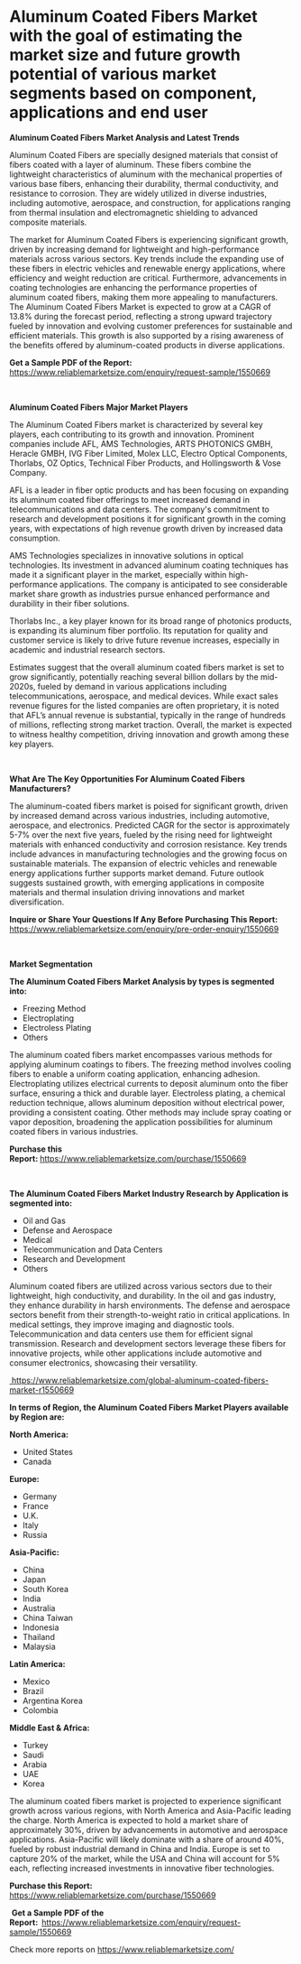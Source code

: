 <p><h1>Aluminum Coated Fibers Market with the goal of estimating the market size and future growth potential of various market segments based on component, applications and end user</h1></p><p><strong>Aluminum Coated Fibers Market Analysis and Latest Trends</strong></p>
<p><p>Aluminum Coated Fibers are specially designed materials that consist of fibers coated with a layer of aluminum. These fibers combine the lightweight characteristics of aluminum with the mechanical properties of various base fibers, enhancing their durability, thermal conductivity, and resistance to corrosion. They are widely utilized in diverse industries, including automotive, aerospace, and construction, for applications ranging from thermal insulation and electromagnetic shielding to advanced composite materials.</p><p>The market for Aluminum Coated Fibers is experiencing significant growth, driven by increasing demand for lightweight and high-performance materials across various sectors. Key trends include the expanding use of these fibers in electric vehicles and renewable energy applications, where efficiency and weight reduction are critical. Furthermore, advancements in coating technologies are enhancing the performance properties of aluminum coated fibers, making them more appealing to manufacturers. The Aluminum Coated Fibers Market is expected to grow at a CAGR of 13.8% during the forecast period, reflecting a strong upward trajectory fueled by innovation and evolving customer preferences for sustainable and efficient materials. This growth is also supported by a rising awareness of the benefits offered by aluminum-coated products in diverse applications.</p></p>
<p><strong>Get a Sample PDF of the Report:&nbsp;</strong> <a href="https://www.reliablemarketsize.com/enquiry/request-sample/1550669?utm_campaign=1879&utm_medium=2&utm_source=Github&utm_content=ia&utm_term=01022025&utm_id=aluminum-coated-fibers">https://www.reliablemarketsize.com/enquiry/request-sample/1550669</a></p>
<p>&nbsp;</p>
<p><strong>Aluminum Coated Fibers Major Market Players</strong></p>
<p><p>The Aluminum Coated Fibers market is characterized by several key players, each contributing to its growth and innovation. Prominent companies include AFL, AMS Technologies, ARTS PHOTONICS GMBH, Heracle GMBH, IVG Fiber Limited, Molex LLC, Electro Optical Components, Thorlabs, OZ Optics, Technical Fiber Products, and Hollingsworth & Vose Company.</p><p>AFL is a leader in fiber optic products and has been focusing on expanding its aluminum coated fiber offerings to meet increased demand in telecommunications and data centers. The company's commitment to research and development positions it for significant growth in the coming years, with expectations of high revenue growth driven by increased data consumption.</p><p>AMS Technologies specializes in innovative solutions in optical technologies. Its investment in advanced aluminum coating techniques has made it a significant player in the market, especially within high-performance applications. The company is anticipated to see considerable market share growth as industries pursue enhanced performance and durability in their fiber solutions.</p><p>Thorlabs Inc., a key player known for its broad range of photonics products, is expanding its aluminum fiber portfolio. Its reputation for quality and customer service is likely to drive future revenue increases, especially in academic and industrial research sectors.</p><p>Estimates suggest that the overall aluminum coated fibers market is set to grow significantly, potentially reaching several billion dollars by the mid-2020s, fueled by demand in various applications including telecommunications, aerospace, and medical devices. While exact sales revenue figures for the listed companies are often proprietary, it is noted that AFL’s annual revenue is substantial, typically in the range of hundreds of millions, reflecting strong market traction. Overall, the market is expected to witness healthy competition, driving innovation and growth among these key players.</p></p>
<p>&nbsp;</p>
<p><strong>What Are The Key Opportunities For Aluminum Coated Fibers Manufacturers?</strong></p>
<p><p>The aluminum-coated fibers market is poised for significant growth, driven by increased demand across various industries, including automotive, aerospace, and electronics. Predicted CAGR for the sector is approximately 5-7% over the next five years, fueled by the rising need for lightweight materials with enhanced conductivity and corrosion resistance. Key trends include advances in manufacturing technologies and the growing focus on sustainable materials. The expansion of electric vehicles and renewable energy applications further supports market demand. Future outlook suggests sustained growth, with emerging applications in composite materials and thermal insulation driving innovations and market diversification.</p></p>
<p><strong>Inquire or Share Your Questions If Any Before Purchasing This Report:</strong> <a href="https://www.reliablemarketsize.com/enquiry/pre-order-enquiry/1550669?utm_campaign=1879&utm_medium=2&utm_source=Github&utm_content=ia&utm_term=01022025&utm_id=aluminum-coated-fibers">https://www.reliablemarketsize.com/enquiry/pre-order-enquiry/1550669</a></p>
<p>&nbsp;</p>
<p><strong>Market Segmentation</strong></p>
<p><strong>The Aluminum Coated Fibers Market Analysis by types is segmented into:</strong></p>
<p><ul><li>Freezing Method</li><li>Electroplating</li><li>Electroless Plating</li><li>Others</li></ul></p>
<p><p>The aluminum coated fibers market encompasses various methods for applying aluminum coatings to fibers. The freezing method involves cooling fibers to enable a uniform coating application, enhancing adhesion. Electroplating utilizes electrical currents to deposit aluminum onto the fiber surface, ensuring a thick and durable layer. Electroless plating, a chemical reduction technique, allows aluminum deposition without electrical power, providing a consistent coating. Other methods may include spray coating or vapor deposition, broadening the application possibilities for aluminum coated fibers in various industries.</p></p>
<p><strong>Purchase this Report:&nbsp;</strong><a href="https://www.reliablemarketsize.com/purchase/1550669?utm_campaign=1879&utm_medium=2&utm_source=Github&utm_content=ia&utm_term=01022025&utm_id=aluminum-coated-fibers">https://www.reliablemarketsize.com/purchase/1550669</a></p>
<p>&nbsp;</p>
<p><strong>The Aluminum Coated Fibers Market Industry Research by Application is segmented into:</strong></p>
<p><ul><li>Oil and Gas</li><li>Defense and Aerospace</li><li>Medical</li><li>Telecommunication and Data Centers</li><li>Research and Development</li><li>Others</li></ul></p>
<p><p>Aluminum coated fibers are utilized across various sectors due to their lightweight, high conductivity, and durability. In the oil and gas industry, they enhance durability in harsh environments. The defense and aerospace sectors benefit from their strength-to-weight ratio in critical applications. In medical settings, they improve imaging and diagnostic tools. Telecommunication and data centers use them for efficient signal transmission. Research and development sectors leverage these fibers for innovative projects, while other applications include automotive and consumer electronics, showcasing their versatility.</p></p>
<p><a href="https://www.reliablemarketsize.com/global-aluminum-coated-fibers-market-r1550669?utm_campaign=1879&utm_medium=2&utm_source=Github&utm_content=ia&utm_term=01022025&utm_id=aluminum-coated-fibers">&nbsp;https://www.reliablemarketsize.com/global-aluminum-coated-fibers-market-r1550669</a></p>
<p><strong>In terms of Region, the Aluminum Coated Fibers Market Players available by Region are:</strong></p>
<p>
    <p> <strong> North America: </strong>
        <ul>
            <li>United States</li>
            <li>Canada</li>
        </ul>
        </p> 
    <p> <strong> Europe: </strong>
        <ul>
            <li>Germany</li>
            <li>France</li>
            <li>U.K.</li>
            <li>Italy</li>
            <li>Russia</li>
        </ul>
        </p> 
    <p> <strong> Asia-Pacific: </strong>
        <ul>
            <li>China</li>
            <li>Japan</li>
            <li>South Korea</li>
            <li>India</li>
            <li>Australia</li>
            <li>China Taiwan</li>
            <li>Indonesia</li>
            <li>Thailand</li>
            <li>Malaysia</li>
        </ul>
        </p> 
    <p> <strong> Latin America: </strong>
        <ul>
            <li>Mexico</li>
            <li>Brazil</li>
            <li>Argentina Korea</li>
            <li>Colombia</li>
        </ul>
        </p> 
    <p> <strong> Middle East & Africa: </strong>
        <ul>
            <li>Turkey</li>
            <li>Saudi</li>
            <li>Arabia</li>
            <li>UAE</li>
            <li>Korea</li>
        </ul>
    </p>
    </p>
<p><p>The aluminum coated fibers market is projected to experience significant growth across various regions, with North America and Asia-Pacific leading the charge. North America is expected to hold a market share of approximately 30%, driven by advancements in automotive and aerospace applications. Asia-Pacific will likely dominate with a share of around 40%, fueled by robust industrial demand in China and India. Europe is set to capture 20% of the market, while the USA and China will account for 5% each, reflecting increased investments in innovative fiber technologies.</p></p>
<p><strong>Purchase this Report: </strong><a href="https://www.reliablemarketsize.com/purchase/1550669?utm_campaign=1879&utm_medium=2&utm_source=Github&utm_content=ia&utm_term=01022025&utm_id=aluminum-coated-fibers">https://www.reliablemarketsize.com/purchase/1550669</a></p>
<p>&nbsp;<strong>Get a Sample PDF of the Report:&nbsp;&nbsp;</strong><a href="https://www.reliablemarketsize.com/enquiry/request-sample/1550669?utm_campaign=1879&utm_medium=2&utm_source=Github&utm_content=ia&utm_term=01022025&utm_id=aluminum-coated-fibers">https://www.reliablemarketsize.com/enquiry/request-sample/1550669</a></p>
<p><strong></strong></p>
<p>Check more reports on <a href="https://www.reliablemarketsize.com/?utm_campaign=1879&utm_medium=2&utm_source=Github&utm_content=ia&utm_term=01022025&utm_id=aluminum-coated-fibers">https://www.reliablemarketsize.com/</a></p>